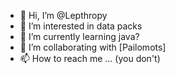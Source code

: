 - 👋 Hi, I’m @Lepthropy
- 👀 I’m interested in data packs
- 🌱 I’m currently learning java?
- 🍤 I’m collaborating with [Pailomots]
- 📫 How to reach me ... (you don't)

<!---
Lepthropy/Lepthropy is a ✨ special ✨ repository because its `README.md` (this file) appears on your GitHub profile.
You can click the Preview link to take a look at your changes.
--->
